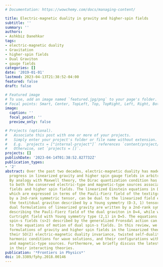 ```yaml
---
# Documentation: https://wowchemy.com/docs/managing-content/

title: Electric-magnetic duality in gravity and higher-spin fields
subtitle: ''
summary: ''
authors:
- Ashkbiz Danehkar
tags:
- electric-magnetic duality
- Gravitation
- higher-spin fields
- Dual Graviton
- gauge fields
categories: []
date: '2019-01-01'
lastmod: 2023-04-13T21:38:52-04:00
featured: false
draft: false

# Featured image
# To use, add an image named `featured.jpg/png` to your page's folder.
# Focal points: Smart, Center, TopLeft, Top, TopRight, Left, Right, BottomLeft, Bottom, BottomRight.
image:
  caption: ''
  focal_point: ''
  preview_only: false

# Projects (optional).
#   Associate this post with one or more of your projects.
#   Simply enter your project's folder or file name without extension.
#   E.g. `projects = ["internal-project"]` references `content/project/deep-learning/index.md`.
#   Otherwise, set `projects = []`.
projects: []
publishDate: '2023-04-14T01:38:52.827732Z'
publication_types:
- '2'
abstract: Over the past two decades, electric-magnetic duality has made significant
  progress in linearized gravity and higher spin gauge fields in arbitrary dimensions.
  By analogy with Maxwell theory, the Dirac quantization condition has been generalized
  to both the conserved electric-type and magnetic-type sources associated with gravitational
  fields and higher spin fields. The linearized Einstein equations in D dimensions,
  which are expressed in terms of the Pauli-Fierz field of the textitgraviton described
  by a 2nd-rank symmetric tensor, can be dual to the linearized field equations of
  the textitdual graviton described by a Young symmetry (D-3, 1) tensor. Hence, the
  dual formulations of linearized gravity are written by a 2nd-rank symmetric tensor
  describing the Pauli-Fierz field of the dual graviton in D=4, while we have the
  Curtright field with Young symmetry type (2,1) in D=5. The equations of motion of
  spin-s fields (s>2) described by the generalized Fronsdal action can also be dualized
  to the equations of motion of dual spin-s fields. In this review, we focus on dual
  formulations of gravity and higher spin fields in the linearized theory, and study
  their SO(2) electric-magnetic duality invariance, twisted self-duality conditions,
  harmonic conditions for wave solutions, and their configurations with electric-type
  and magnetic-type sources. Furthermore, we briefly discuss the latest developments
  in their interacting theories.
publication: '*Frontiers in Physics*'
doi: 10.3389/fphy.2018.00146
---
```

